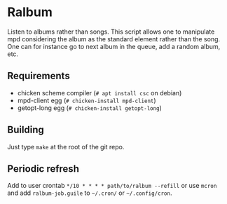 # Ralbum

Listen to albums rather than songs. This script allows one to manipulate mpd
considering the album as the standard element rather than the song. One can for
instance go to next album in the queue, add a random album, etc.

## Requirements
* chicken scheme compiler (`# apt install csc` on debian)
* mpd-client egg (`# chicken-install mpd-client`)
* getopt-long egg (`# chicken-install getopt-long`)

## Building
Just type `make` at the root of the git repo.

## Periodic refresh
Add to user crontab
``` */10 * * * * path/to/ralbum --refill ```
or use `mcron` and add `ralbum-job.guile` to `~/.cron/` or
`~/.config/cron`.
